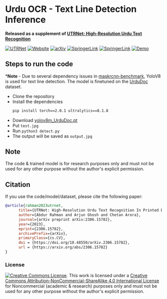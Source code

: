 # Urdu OCR - Text Line Detection Inference

**Released as a supplement of [UTRNet: High-Resolution Urdu Text Recognition](https://github.com/abdur75648/UTRNet-High-Resolution-Urdu-Text-Recognition)**

[![UTRNet](https://img.shields.io/badge/UTRNet:%20High--Resolution%20Urdu%20Text%20Recognition-blueviolet?logo=github&style=flat-square)](https://github.com/abdur75648/UTRNet-High-Resolution-Urdu-Text-Recognition)
[![Website](https://img.shields.io/badge/Website-Visit%20Here-darkgreen?style=flat-square)](https://abdur75648.github.io/UTRNet/)
[![arXiv](https://img.shields.io/badge/arXiv-2306.15782-darkred.svg)](https://arxiv.org/abs/2306.15782)
[![SpringerLink](https://img.shields.io/badge/Springer-Page-darkblue.svg)](https://link.springer.com/chapter/10.1007/978-3-031-41734-4_19)
[![SpringerLink](https://img.shields.io/badge/Springer-PDF-blue.svg)](https://rdcu.be/dkbIF)
[![Demo](https://img.shields.io/badge/Demo-Online-brightgreen.svg)](https://abdur75648-urduocr-utrnet.hf.space)

## Steps to run the code
***Note** - Due to several dependency issues in [maskrcnn-benchmark](https://github.com/facebookresearch/maskrcnn-benchmark), YoloV8 is used for text line detection. The model is finetuned on the [UrduDoc](https://paperswithcode.com/dataset/urdudoc) dataset.

* Clone the repository
* Install the dependencies
    ```bash
    pip install torch==2.0.1 ultralytics==8.1.8
    ```
* Download [yolov8m_UrduDoc.pt](https://github.com/abdur75648/urdu-text-detection/releases/download/v1.0.0/yolov8m_UrduDoc.pt)
* Put `test.jpg`
* Run `python3 detect.py`
* The output will be saved as `output.jpg`

## Note
The code & trained model is for research purposes only and must not be used for any other purpose without the author's explicit permission.

## Citation
If you use the code/model/dataset, please cite the following paper:

```BibTeX
@article{rahman2023utrnet,
      title={UTRNet: High-Resolution Urdu Text Recognition In Printed Documents}, 
      author={Abdur Rahman and Arjun Ghosh and Chetan Arora},
      journal={arXiv preprint arXiv:2306.15782},
      year={2023},
      eprint={2306.15782},
      archivePrefix={arXiv},
      primaryClass={cs.CV},
      doi = {https://doi.org/10.48550/arXiv.2306.15782},
      url = {https://arxiv.org/abs/2306.15782}
}
```

### License
[![Creative Commons License](https://i.creativecommons.org/l/by-nc-sa/4.0/88x31.png)](http://creativecommons.org/licenses/by-nc-sa/4.0/). This work is licensed under a [Creative Commons Attribution-NonCommercial-ShareAlike 4.0 International License](http://creativecommons.org/licenses/by-nc-sa/4.0/) for Noncommercial (academic & research) purposes only and must not be used for any other purpose without the author's explicit permission.
